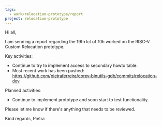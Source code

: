 ```yaml
---
tags:
  - work/relocation-prototype/report
project: relocation-prototype
---
```

Hi all,

I am sending a report regarding the 19th lot of 10h worked on the RISC-V Custom
Relocation prototype.

Key activities:
* Continue to try to implement access to secondary howto table.
* Most recent work has been pushed: https://github.com/pietraferreira/corev-binutils-gdb/commits/relocation-dev

Planned activities:
* Continue to implement prototype and soon start to test functionality.

Please let me know if there's anything that needs to be reviewed.

Kind regards,
Pietra